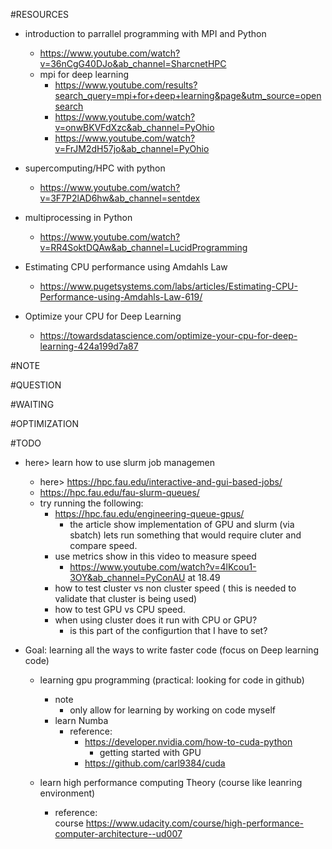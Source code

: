 #RESOURCES
* introduction to parrallel programming with MPI and Python
    * https://www.youtube.com/watch?v=36nCgG40DJo&ab_channel=SharcnetHPC
    * mpi for deep learning 
        * https://www.youtube.com/results?search_query=mpi+for+deep+learning&page&utm_source=opensearch
        * https://www.youtube.com/watch?v=onwBKVFdXzc&ab_channel=PyOhio
        * https://www.youtube.com/watch?v=FrJM2dH57jo&ab_channel=PyOhio
* supercomputing/HPC with python
    * https://www.youtube.com/watch?v=3F7P2lAD6hw&ab_channel=sentdex
* multiprocessing in Python
    * https://www.youtube.com/watch?v=RR4SoktDQAw&ab_channel=LucidProgramming

* Estimating CPU performance using Amdahls Law
    * https://www.pugetsystems.com/labs/articles/Estimating-CPU-Performance-using-Amdahls-Law-619/

* Optimize your CPU for Deep Learning
    * https://towardsdatascience.com/optimize-your-cpu-for-deep-learning-424a199d7a87

#NOTE

#QUESTION

#WAITING

#OPTIMIZATION

#TODO
* here> learn how to use slurm job managemen
    * here> https://hpc.fau.edu/interactive-and-gui-based-jobs/
    * https://hpc.fau.edu/fau-slurm-queues/
    * try running the following:
        * https://hpc.fau.edu/engineering-queue-gpus/
            * the article show implementation of GPU and slurm (via sbatch)
    lets run something that would require cluter and compare speed. 
        * use metrics show in this video to measure speed
            * https://www.youtube.com/watch?v=4lKcou1-3OY&ab_channel=PyConAU at 18.49
        * how to test cluster vs non cluster speed ( this is needed to validate that cluster is being used)
        * how to test GPU vs CPU speed.
        * when using cluster does it run with CPU or GPU?
            * is this part of the configurtion that I have to set?

* Goal: learning all the ways to write faster code (focus on Deep learning code)
    * learning gpu programming (practical: looking for code in github)
        * note
            * only allow for learning by working on code myself
        * learn Numba
            * reference:
                * https://developer.nvidia.com/how-to-cuda-python 
                    * getting started with GPU 
                * https://github.com/carl9384/cuda

    * learn high performance computing Theory (course like leanring environment)
        *  reference:    
            course
                https://www.udacity.com/course/high-performance-computer-architecture--ud007

